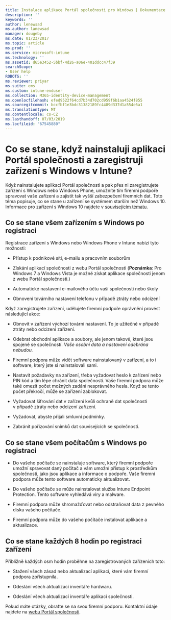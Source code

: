 ```yaml
---
title: Instalace aplikace Portál společnosti pro Windows | Dokumentace Microsoftu
description: ''
keywords: ''
author: lenewsad
ms.author: lanewsad
manager: dougeby
ms.date: 01/23/2017
ms.topic: article
ms.prod: ''
ms.service: microsoft-intune
ms.technology: ''
ms.assetid: d65e3452-5bbf-4d26-a06e-401ddcc47f39
searchScope:
- User help
ROBOTS: ''
ms.reviewer: priyar
ms.suite: ems
ms.custom: intune-enduser
ms.collection: M365-identity-device-management
ms.openlocfilehash: efed9522f64cd7b34d702cd959f6b1aa4524f855
ms.sourcegitcommit: bccfbf1e3bdc31382189fc4489d337d1a554e6a1
ms.translationtype: MT
ms.contentlocale: cs-CZ
ms.lasthandoff: 07/03/2019
ms.locfileid: "67545880"
---
```

# <a name="what-happens-if-you-install-the-company-portal-app-and-enroll-your-windows-device-in-intune"></a>Co se stane, když nainstaluji aplikaci Portál společnosti a zaregistruji zařízení s Windows v Intune?

Když nainstalujete aplikaci Portál společnosti a pak přes ni zaregistrujete zařízení s Windows nebo Windows Phone, umožníte tím firemní podpoře spravovat vaše zařízení a zajistit tak vyšší zabezpečení firemních dat. Toto téma popisuje, co se stane u zařízení se systémem starším než Windows 10. Informace pro zařízení s Windows 10 najdete v [souvisejícím tématu](about-cp-app-for-windows-10.md).  

## <a name="what-happens-to-all-windows-devices-after-enrollment"></a>Co se stane všem zařízením s Windows po registraci
Registrace zařízení s Windows nebo Windows Phone v Intune nabízí tyto možnosti:

- Přístup k podnikové síti, e-mailu a pracovním souborům

- Získání aplikací společnosti z webu Portál společnosti (__Poznámka__: Pro Windows 7 a Windows Vista je možné získat aplikace společnosti jenom z webu Portál společnosti.)

- Automatické nastavení e-mailového účtu vaší společnosti nebo školy

- Obnovení továrního nastavení telefonu v případě ztráty nebo odcizení

Když zaregistrujete zařízení, udělujete firemní podpoře oprávnění provést následující akce:

- Obnovit v zařízení výchozí tovární nastavení. To je užitečné v případě ztráty nebo odcizení zařízení.

- Odebrat obchodní aplikace a soubory, ale jenom takové, které jsou spojené se společností. *Vaše osobní data a nastavení odebrána nebudou.*

- Firemní podpora může vidět software nainstalovaný v zařízení, a to i software, který jste si nainstalovali sami.

- Nastavit požadavky na zařízení, třeba vyžadovat heslo k zařízení nebo PIN kód a tím lépe chránit data společnosti. Vaše firemní podpora může také omezit počet možných zadání nesprávného hesla. Když se tento počet překročí, může se zařízení zablokovat.

- Vyžadovat šifrování dat v zařízení kvůli ochraně dat společnosti v případě ztráty nebo odcizení zařízení.

- Vyžadovat, abyste přijali smluvní podmínky.

- Zabránit pořizování snímků dat souvisejících se společností.

## <a name="what-happens-to-all-windows-pcs-after-enrollment"></a>Co se stane všem počítačům s Windows po registraci

- Do vašeho počítače se nainstaluje software, který firemní podpoře umožní spravovat daný počítač a vám umožní přístup k prostředkům společnosti, jako jsou aplikace a informace o podpoře. Vaše firemní podpora může tento software automaticky aktualizovat.

- Do vašeho počítače se může nainstalovat služba Intune Endpoint Protection. Tento software vyhledává viry a malware.

- Firemní podpora může shromažďovat nebo odstraňovat data z pevného disku vašeho počítače.

- Firemní podpora může do vašeho počítače instalovat aplikace a aktualizace.

## <a name="what-happens-every-eight-hours-after-device-enrollment"></a>Co se stane každých 8 hodin po registraci zařízení

Přibližně každých osm hodin proběhne na zaregistrovaných zařízeních toto:

- Stažení všech zásad nebo aktualizací aplikací, které vám firemní podpora zpřístupnila.

- Odeslání všech aktualizací inventáře hardwaru.

- Odeslání všech aktualizací inventáře aplikací společnosti.

Pokud máte otázky, obraťte se na svou firemní podporu. Kontaktní údaje najdete na [webu Portál společnosti](https://go.microsoft.com/fwlink/?linkid=2010980).
